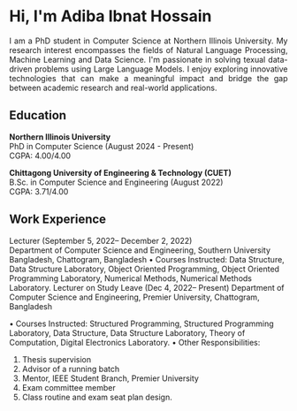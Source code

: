 # Hi, I'm Adiba Ibnat Hossain
<div style="text-align: justify;">
I am a PhD student in Computer Science at Northern Illinois University. My research interest encompasses the fields of Natural Language Processing, Machine Learning and Data Science. I'm passionate in solving texual data-driven problems using Large Language Models. I enjoy exploring innovative technologies that can make a meaningful impact and bridge the gap between academic research and real-world applications.
</div>  

  
## Education
**Northern Illinois University**  
PhD in Computer Science (August 2024 - Present)  
CGPA: 4.00/4.00  

**Chittagong University of Engineering & Technology (CUET)**  
B.Sc. in Computer Science and Engineering (August 2022)  
CGPA: 3.71/4.00


##  Work Experience
Lecturer (September 5, 2022– December 2, 2022)  
Department of Computer Science and Engineering, Southern University Bangladesh, Chattogram, Bangladesh
• Courses Instructed: Data Structure, Data Structure Laboratory, Object Oriented Programming, Object Oriented Programming Laboratory, Numerical Methods, Numerical Methods Laboratory.
Lecturer on Study Leave (Dec 4, 2022– Present)
Department of Computer Science and Engineering, Premier University, Chattogram, Bangladesh
 
 
 • Courses Instructed: Structured Programming, Structured Programming Laboratory, Data Structure, Data
 Structure Laboratory, Theory of Computation, Digital Electronics Laboratory.
 • Other Responsibilities:
 1. Thesis supervision
 2. Advisor of a running batch
 3. Mentor, IEEE Student Branch, Premier University
 4. Exam committee member
 5. Class routine and exam seat plan design.



